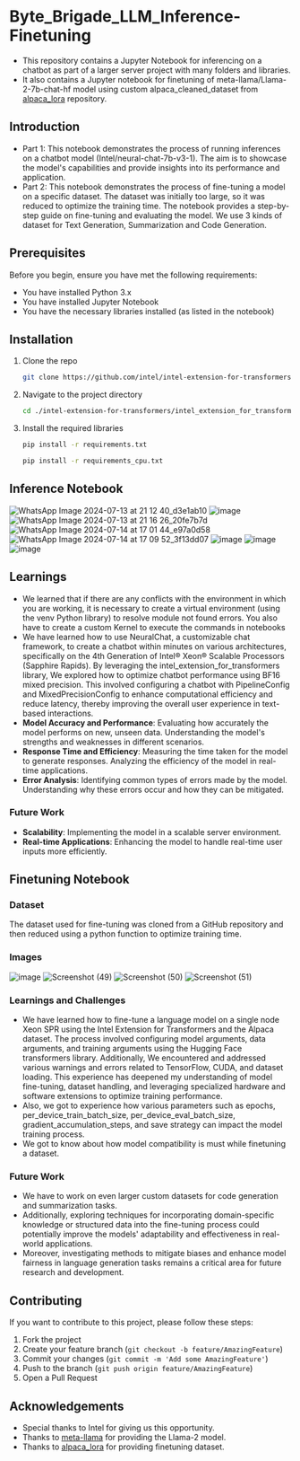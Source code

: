 # Byte_Brigade_LLM_Inference-Finetuning

- This repository contains a Jupyter Notebook for inferencing on a chatbot as part of a larger server project with many folders and libraries.
- It also contains a Jupyter notebook for finetuning of meta-llama/Llama-2-7b-chat-hf model using custom alpaca_cleaned_dataset from [alpaca_lora](https://github.com/tloen/alpaca-lora) repository.

## Introduction
- Part 1: This notebook demonstrates the process of running inferences on a chatbot model (Intel/neural-chat-7b-v3-1). The aim is to showcase the model's capabilities and provide insights into its performance and application.
- Part 2: This notebook demonstrates the process of fine-tuning a model on a specific dataset. The dataset was initially too large, so it was reduced to optimize the training time. The notebook provides a step-by-step guide on fine-tuning and evaluating the model. We use 3 kinds of dataset for Text Generation, Summarization and Code Generation. 

## Prerequisites

Before you begin, ensure you have met the following requirements:
- You have installed Python 3.x
- You have installed Jupyter Notebook
- You have the necessary libraries installed (as listed in the notebook)

## Installation

1. Clone the repo
    ```sh
    git clone https://github.com/intel/intel-extension-for-transformers.git
    ```

2. Navigate to the project directory
    ```sh
    cd ./intel-extension-for-transformers/intel_extension_for_transformers/neural_chat/
    ```

3. Install the required libraries
    ```sh
    pip install -r requirements.txt
    ```
    ```sh
    pip install -r requirements_cpu.txt
    ```

## Inference Notebook
![WhatsApp Image 2024-07-13 at 21 12 40_d3e1ab10](https://github.com/user-attachments/assets/dd11ec30-16e3-44a5-84d9-7f48f3b6a537)
![image](https://github.com/user-attachments/assets/db8cbed8-9d47-4a19-91a8-9b25380aa5ad)
![WhatsApp Image 2024-07-13 at 21 16 26_20fe7b7d](https://github.com/user-attachments/assets/3792d8c3-8e10-43d4-9f3d-56e0dcebc462)
![WhatsApp Image 2024-07-14 at 17 01 44_e97a0d58](https://github.com/user-attachments/assets/9c4ef8c3-80ee-4ae6-8dbb-6393849578ee)
![WhatsApp Image 2024-07-14 at 17 09 52_3f13dd07](https://github.com/user-attachments/assets/49e1e2ed-4e8c-4f85-9976-a74a55860a8f)
![image](https://github.com/user-attachments/assets/bf078546-ab11-4cb4-bc63-7042e07304c6)
![image](https://github.com/user-attachments/assets/e26d6fc3-604d-4f3f-851a-1f0901b325d0)
![image](https://github.com/user-attachments/assets/7a3e5339-ef5c-4007-8a0a-5b5e0d82f164)




## Learnings
- We learned that if there are any conflicts with the environment in which you are working, it is necessary to create a virtual environment (using the venv Python library) to resolve module not found errors. You also have to create a custom Kernel to execute the commands in notebooks
- We have learned how to use NeuralChat, a customizable chat framework, to create a chatbot within minutes on various architectures, specifically on the 4th Generation of Intel® Xeon® Scalable Processors (Sapphire Rapids). By leveraging the intel_extension_for_transformers library, We explored how to optimize chatbot performance using BF16 mixed precision. This involved configuring a chatbot with PipelineConfig and MixedPrecisionConfig to enhance computational efficiency and reduce latency, thereby improving the overall user experience in text-based interactions.
- **Model Accuracy and Performance**:
Evaluating how accurately the model performs on new, unseen data.
Understanding the model's strengths and weaknesses in different scenarios.
- **Response Time and Efficiency**:
Measuring the time taken for the model to generate responses.
Analyzing the efficiency of the model in real-time applications.
- **Error Analysis**:
Identifying common types of errors made by the model.
Understanding why these errors occur and how they can be mitigated.

### Future Work

- **Scalability**: Implementing the model in a scalable server environment.
- **Real-time Applications**: Enhancing the model to handle real-time user inputs more efficiently.


## Finetuning Notebook

### Dataset
The dataset used for fine-tuning was cloned from a GitHub repository and then reduced using a python function to optimize training time.

### Images
![image](https://github.com/user-attachments/assets/c19a6c2b-9014-4f1f-9ea1-8ed2d4f9aa98)
![Screenshot (49)](https://github.com/user-attachments/assets/b919daab-f32d-41e5-ab4c-b0bfb0c3158d)
![Screenshot (50)](https://github.com/user-attachments/assets/60d1f2d6-842e-4221-8da7-fab79a9e6948)
![Screenshot (51)](https://github.com/user-attachments/assets/a72a6e1f-5c29-4987-bf5c-cf16fca9f28c)

### Learnings and Challenges
- We have learned how to fine-tune a language model on a single node Xeon SPR using the Intel Extension for Transformers and the Alpaca dataset. The process involved configuring model arguments, data arguments, and training arguments using the Hugging Face transformers library. Additionally, We encountered and addressed various warnings and errors related to TensorFlow, CUDA, and dataset loading. This experience has deepened my understanding of model fine-tuning, dataset handling, and leveraging specialized hardware and software extensions to optimize training performance.
- Also, we got to experience how various parameters such as epochs, per_device_train_batch_size, per_device_eval_batch_size, gradient_accumulation_steps, and save strategy can impact the model training process.
- We got to know about how model compatibility is must while finetuning a dataset.

### Future Work
- We have to work on even larger custom datasets for code generation and summarization tasks.
- Additionally, exploring techniques for incorporating domain-specific knowledge or structured data into the fine-tuning process could potentially improve the models' adaptability and effectiveness in real-world applications.
- Moreover, investigating methods to mitigate biases and enhance model fairness in language generation tasks remains a critical area for future research and development.
  
## Contributing

If you want to contribute to this project, please follow these steps:
1. Fork the project
2. Create your feature branch (`git checkout -b feature/AmazingFeature`)
3. Commit your changes (`git commit -m 'Add some AmazingFeature'`)
4. Push to the branch (`git push origin feature/AmazingFeature`)
5. Open a Pull Request


## Acknowledgements
- Special thanks to Intel for giving us this opportunity.
- Thanks to [meta-llama](https://huggingface.co/meta-llama/Llama-2-7b-chat-hf) for providing the Llama-2 model.
- Thanks to [alpaca_lora](https://github.com/tloen/alpaca-lora) for providing finetuning dataset.
